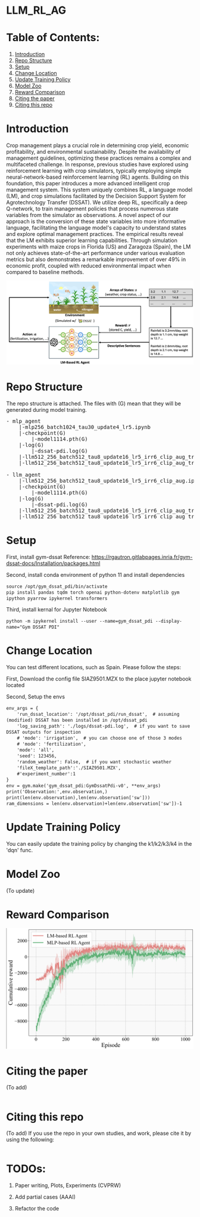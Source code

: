 # LLM_RL_AG

# Table of Contents:

1. [Introduction](#introduction)
2. [Repo Structure](#Repo-Structure)
3. [Setup](#Setup)
4. [Change Location](#Change-Location)
5. [Update Training Policy](#Update-Training-Policy)
6. [Model Zoo](#model-zoo)
7. [Reward Comparison](#Reward-Comparison)
8. [Citing the paper](#citing-the-paper)
9. [Citing this repo](#citing-this-repo)

# Introduction
Crop management plays a crucial role in determining crop yield, economic profitability, and environmental sustainability. Despite the availability of management guidelines, optimizing these practices remains a complex and multifaceted challenge. In response, previous studies have explored using reinforcement learning with crop simulators, typically employing simple neural-network-based reinforcement learning (RL) agents. Building on this foundation, this paper introduces a more advanced intelligent crop management system. This system uniquely combines RL, a language model (LM), and crop simulations facilitated by the Decision Support System for Agrotechnology Transfer (DSSAT). We utilize deep RL, specifically a deep Q-network, to train management policies that process numerous state variables from the simulator as observations. A novel aspect of our approach is the conversion of these state variables into more informative language, facilitating the language model's capacity to understand states and explore optimal management practices. The empirical results reveal that the LM exhibits superior learning capabilities. Through simulation experiments with maize crops in Florida (US) and Zaragoza (Spain), the LM not only achieves state-of-the-art performance under various evaluation metrics but also demonstrates a remarkable improvement of over 49\% in economic profit, coupled with reduced environmental impact when compared to baseline methods.

![framework](assets/framework.png)  

# Repo Structure

The repo structure is attached. The files with (G) mean that they will be generated during model training. 

<pre>
- mlp_agent
    |-mlp256_batch1024_tau30_update4_lr5.ipynb
    |-checkpoint(G)
        |-model1114.pth(G)
    |-log(G)
        |-dssat-pdi.log(G)
    |-llm512_256_batch512_tau8_update16_lr5_irr6_clip_aug_train.pdf(G)
    |-llm512_256_batch512_tau8_update16_lr5_irr6_clip_aug_train.xlsx(G)

- llm_agent
    |-llm512_256_batch512_tau8_update16_lr5_irr6_clip_aug.ipynb
    |-checkpoint(G)
        |-model1114.pth(G)
    |-log(G)
        |-dssat-pdi.log(G)
    |-llm512_256_batch512_tau8_update16_lr5_irr6_clip_aug_train.pdf(G)
    |-llm512_256_batch512_tau8_update16_lr5_irr6_clip_aug_train.xlsx(G)
</pre>

# Setup

First, install gym-dssat
Reference: https://rgautron.gitlabpages.inria.fr/gym-dssat-docs/Installation/packages.html

Second, install conda environment of python 11 and install dependencies  
```
source /opt/gym_dssat_pdi/bin/activate
pip install pandas tqdm torch openai python-dotenv matplotlib gym ipython pyarrow ipykernel transformers
```

Third, install kernal for Jupyter Notebook 
```
python -m ipykernel install --user --name=gym_dssat_pdi --display-name="Gym DSSAT PDI"
```

# Change Location
You can test different locations, such as Spain. Please follow the steps: 

First, Download the config file SIAZ9501.MZX to the place jupyter notebook located
   
Second, Setup the envs
```
env_args = {
    'run_dssat_location': '/opt/dssat_pdi/run_dssat',  # assuming (modified) DSSAT has been installed in /opt/dssat_pdi
    'log_saving_path': './logs/dssat-pdi.log',  # if you want to save DSSAT outputs for inspection
    # 'mode': 'irrigation',  # you can choose one of those 3 modes
    # 'mode': 'fertilization',
    'mode': 'all',
    'seed': 123456,
    'random_weather': False,  # if you want stochastic weather
    'fileX_template_path':'./SIAZ9501.MZX',
    #'experiment_number':1
}
env = gym.make('gym_dssat_pdi:GymDssatPdi-v0', **env_args)
print('Observation:',env.observation,)
print(len(env.observation),len(env.observation['sw']))
ram_dimensions = len(env.observation)+len(env.observation['sw'])-1
```

# Update Training Policy
You can easily update the training policy by changing the k1/k2/k3/k4 in the 'dqn' func.


# Model Zoo
(To update)

# Reward Comparison
![reward](assets/reward.png)  

# Citing the paper 
(To add)

```

```

# Citing this repo 
(To add)
If you use the repo in your own studies, and work, please cite it by using the following:

```

```


# TODOs:
   
1. Paper writing, Plots, Experiments (CVPRW)
   
2. Add partial cases (AAAI)

3. Refactor the code

